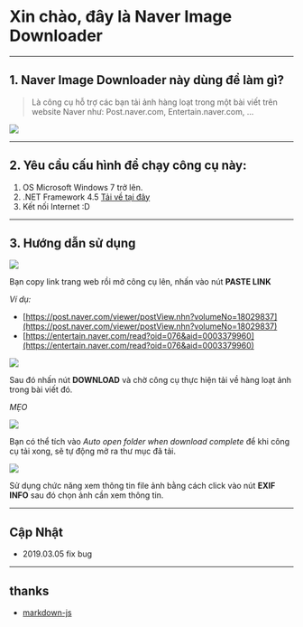 # Xin chào, đây là Naver Image Downloader

----
## 1. Naver Image Downloader này dùng để làm gì?


> Là công cụ hỗ trợ các bạn tải ảnh hàng loạt trong một bài viết trên website Naver như: Post.naver.com, Entertain.naver.com, ...


<img src="https://longkenj.website/wp-content/uploads/2019/01/2019-02-16_163851-940x590.jpg">

----
## 2. Yêu cầu cấu hình để chạy công cụ này:
1. OS Microsoft Windows 7 trở lên. 
2. .NET Framework 4.5 [Tải về tại đây](https://www.microsoft.com/en-us/download/details.aspx?id=42642)
3. Kết nối Internet :D

----
## 3. Hướng dẫn sử dụng

<img src="https://longkenj.com/wp-content/uploads/2019/01/2019-02-16_164217.jpg">

Bạn copy link trang web rồi mở công cụ lên, nhấn vào nút **PASTE LINK**


*Ví dụ:*

- [https://post.naver.com/viewer/postView.nhn?volumeNo=18029837](https://post.naver.com/viewer/postView.nhn?volumeNo=18029837)
- [https://entertain.naver.com/read?oid=076&aid=0003379960](https://entertain.naver.com/read?oid=076&aid=0003379960)
    
<img src="https://longkenj.com/wp-content/uploads/2019/01/2019-02-16_164231.jpg">

Sau đó nhấn nút **DOWNLOAD** và chờ công cụ thực hiện tải về hàng loạt ảnh trong bài viết đó.

*MẸO*

<img src="https://longkenj.com/wp-content/uploads/2019/01/2019-02-16_164217.jpg">

Bạn có thể tích vào *Auto open folder when download complete* để khi công cụ tải xong, sẽ tự động mở ra thư mục đã tải.

<img src="https://i.imgur.com/bbeTIp5.png">

Sử dụng chức năng xem thông tin file ảnh bằng cách click vào nút **EXIF INFO** sau đó chọn ảnh cần xem thông tin.



----
## Cập Nhật
* 2019.03.05 fix bug

----
## thanks
* [markdown-js](https://github.com/evilstreak/markdown-js)
